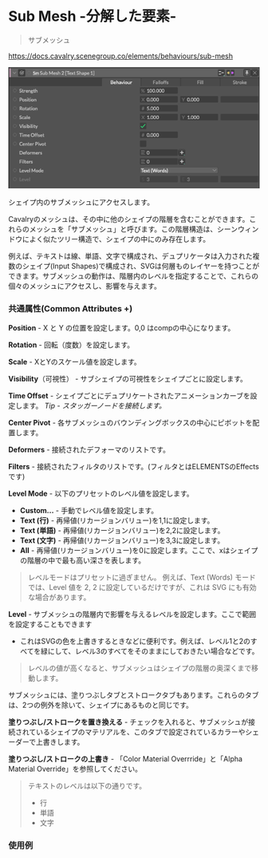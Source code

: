 # Sub Mesh -分解した要素-

> サブメッシュ

https://docs.cavalry.scenegroup.co/elements/behaviours/sub-mesh

![submesh01](submesh.assets/submesh01.png)

シェイプ内のサブメッシュにアクセスします。

Cavalryのメッシュは、その中に他のシェイプの階層を含むことができます。これらのメッシュを「サブメッシュ」と呼びます。この階層構造は、シーンウィンドウによく似たツリー構造で、シェイプの中にのみ存在します。

例えば、テキストは線、単語、文字で構成され、デュプリケータは入力された複数のシェイプ(Input Shapes)で構成され、SVGは何層ものレイヤーを持つことができます。サブメッシュの動作は、階層内のレベルを指定することで、これらの個々のメッシュにアクセスし、影響を与えます。

### 共通属性(Common Attributes +)

**Position** - X と Y の位置を設定します。0,0 はcompの中心になります。

**Rotation** - 回転（度数）を設定します。

**Scale** - XとYのスケール値を設定します。

**Visibility**（可視性） - サブシェイプの可視性をシェイプごとに設定します。

**Time Offset** - シェイプごとにデュプリケートされたアニメーションカーブを設定します。
 *Tip - スタッガーノードを接続します。*

**Center Pivot** - 各サブメッシュのバウンディングボックスの中心にピボットを配置します。

**Deformers** - 接続されたデフォーマのリストです。

**Filters** - 接続されたフィルタのリストです。(フィルタとはELEMENTSのEffectsです)

**Level Mode** - 以下のプリセットのレベル値を設定します。

- **Custom...** - 手動でレベル値を設定します。
- **Text (行)** - 再帰値(リカージョンバリュー)を1,1に設定します。
- **Text (単語)** - 再帰値(リカージョンバリュー)を2,2に設定します。
- **Text (文字)** - 再帰値(リカージョンバリュー)を3,3に設定します。
- **All** - 再帰値(リカージョンバリュー)を0に設定します。ここで、xはシェイプの階層の中で最も高い深さを表します。

> レベルモードはプリセットに過ぎません。
> 例えば、Text (Words) モードでは、Level 値を 2, 2 に設定しているだけですが、これは SVG にも有効な場合があります。

**Level** - サブメッシュの階層内で影響を与えるレベルを設定します。ここで範囲を設定することもできます 

- これはSVGの色を上書きするときなどに便利です。例えば、レベル1と2のすべてを緑にして、レベル3のすべてをそのままにしておきたい場合などです。

> レベルの値が高くなると、サブメッシュはシェイプの階層の奥深くまで移動します。

サブメッシュには、塗りつぶしタブとストロークタブもあります。これらのタブは、2つの例外を除いて、シェイプにあるものと同じです。

**塗りつぶし/ストロークを置き換える** - チェックを入れると、サブメッシュが接続されているシェイプのマテリアルを、このタブで設定されているカラーやシェーダーで上書きします。

**塗りつぶし/ストロークの上書き** -  「Color Material Overrride」と「Alpha Material Override」を参照してください。

> テキストのレベルは以下の通りです。
>
> - 行
> - 単語
> - 文字

### 使用例

